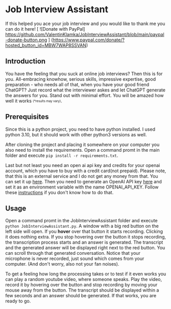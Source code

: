 # Job Interview Assistant
If this helped you ace your job interview and you would like to thank me you can do it here!
[
    ![Donate with PayPal]
    https://github.com/ValentinKlamka/JobInterviewAssistant/blob/main/paypal-donate-button.png
]
(https://www.paypal.com/donate/?hosted_button_id=MBW7WAP8SSVAN)
## Introduction
You have the feeling that you suck at online job interviews? Then this is for you. All-embracing knowhow, serious skills, impressive expertise, good preparation - who needs all of that, when you have your good friend ChatGPT? Just record what the interviewer askes and let ChatGPT generate the answers for you. Stand out with minimal effort. You will be amazed how well it works <sub><sup>(*results may vary)</sup></sub>.
## Prerequisites
Since this is a python project, you need to have python installed. I used python 3.10, but it should work with other python3 versions as well.

 After cloning the project and placing it somewhere on your computer you also need to install the requirements. Open a command promt in the main folder and execute 
 ```pip install -r requirements.txt```.


Last but not least you need an open ai api key and credits for your openai account, which you have to buy with a credit card(not prepaid). Please note, that this is an external service and I do not get any money from that. You can set it up [here](https://platform.openai.com/account/billing/payment-methods). Then you need to generate an OpenAI API key [here](https://beta.openai.com/account/api-keys) and set it as an environment variable with the name OPENAI_API_KEY. Follow these [instructions](https://help.openai.com/en/articles/5112595-best-practices-for-api-key-safety) if you don't know how to do that.

## Usage
Open a command promt in the JobInterviewAssistant folder and execute ```python JobInterviewAssistant.py```. A window with a big red button on the left side will open. If you **hover** over that button it starts recording. Clicking it does nothing extra. If you stop hovering over the button it stops recording, the transcription process starts and an answer  is generated. The transcript and the generated answer will be displayed right next to the red button. You can scroll through that generated conversation. Notice that your microphone is never recorded, just sound which comes from your computer. (And don't worry, also not your fan noises). 

To get a feeling how long the processing takes or to test if it even works you can play a random youtube video, where someone speaks. Play the video, record it by hovering over the button and stop recording by moving your mouse away from the button. The transcript should be displayed within a few seconds and an answer should be generated. If that works, you are ready to go.
